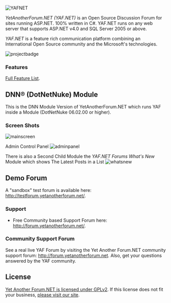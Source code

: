 ![YAFNET](https://yaf.s3.amazonaws.com/images/logos/YAFNET-Logo-200px.png)

*YetAnotherForum.NET* _(YAF.NET)_ is an Open Source Discussion Forum for sites running ASP.NET. 100% written in C#. YAF.NET runs on any web server that supports ASP.NET v4.0 and SQL Server 2005 or above.

*YAF.NET* is a feature rich communication platform combining an International Open Source community and the Microsoft's technologies.

![projectbadge](http://www.ohloh.net/p/yaf/widgets/project_partner_badge.gif)


### Features

[Full Feature List](https://github.com/YAFNET/YAFNET/wiki/YAF.NET-Features).

## DNN® (DotNetNuke) Module

This is the DNN Module Version of YetAnotherForum.NET which runs YAF inside a Module (DotNetNuke 06.02.00 or higher).

### Screen Shots

![mainscreen](http://www.watchersnet.de/Portals/0/screenshots/dnn/YafScreenShot.png)

Admin Control Panel
![adminpanel](http://www.watchersnet.de/Portals/0/screenshots/dnn/YafAdminPanel.png)

There is also a Second Child Module the *YAF.NET Forums What's New* Module which shows The Latest Posts in a List
![whatsnew](http://www.watchersnet.de/Portals/0/screenshots/dnn/ScreenshotYafLatestPosts.jpg)

## Demo Forum

A "sandbox" test forum is available here: http://testforum.yetanotherforum.net/.

### Support
 
* Free Community based Support Forum here: http://forum.yetanotherforum.net/.


### Community Support Forum

See a real live YAF Forum by visiting the Yet Another Forum.NET community support forum: http://forum.yetanotherforum.net. Also, get your questions answered by the YAF community.

## License

[Yet Another Forum.NET is licensed under GPLv2](http://yetanotherforum.net/License.aspx).
If this license does not fit your business, [please visit our site](http://yetanotherforum.net/purchase.aspx). 
